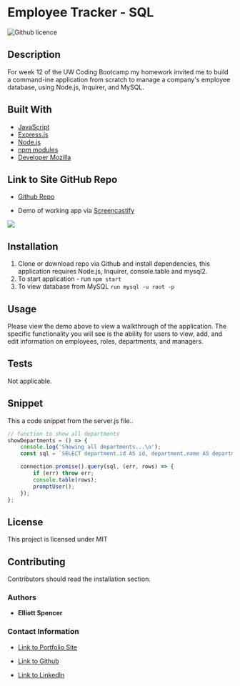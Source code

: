 # Employee Tracker - SQL

![Github licence](http://img.shields.io/badge/license-MIT-blue.svg)

## Description

For week 12 of the UW Coding Bootcamp my homework invited me to build a command-ine application from scratch to manage a company's employee database, using Node.js, Inquirer, and MySQL.

## Built With

* [JavaScript](https://www.javascript.com/)
* [Express.js](https://expressjs.com/)
* [Node.js](https://nodejs.org/en/)
* [npm modules](https://www.npmjs.com/package/module)
* [Developer Mozilla](https://developer.mozilla.org)

## Link to Site GitHub Repo

* [Github Repo](https://github.com/spencee1315/hw_12)

* Demo of working app via [Screencastify](https://drive.google.com/file/d/16lcG863_pduJfFHh_dnkUF3iTYux-496/view)
<img src="public/assets/NoteTaker.png">

## Installation 

1. Clone or download repo via Github and install dependencies, this application requires Node.js, Inquirer, console.table and mysql2.
2. To start application - run `npm start`
3. To view database from MySQL `run mysql -u root -p`

## Usage 

Please view the demo above to view a walkthrough of the application. The specific functionality you will see is the ability for users to view, add, and edit information on employees, roles, departments, and managers.

## Tests

Not applicable.

## Snippet
This a code snippet from the server.js file..

```javascript
// function to show all departments
showDepartments = () => {
    console.log('Showing all departments...\n');
    const sql = `SELECT department.id AS id, department.name AS department FROM department`;

    connection.promise().query(sql, (err, rows) => {
        if (err) throw err;
        console.table(rows);
        promptUser();
    });
};
```

## License 
This project is licensed under MIT

## Contributing 
Contributors should read the installation section. 

### Authors

* **Elliott Spencer**

### Contact Information

* [Link to Portfolio Site](https://spencee1315.github.io/hw_wk2/)

* [Link to Github](https://github.com/spencee1315)

* [Link to LinkedIn](https://www.linkedin.com/in/elliott-spencer-886a9818/)
